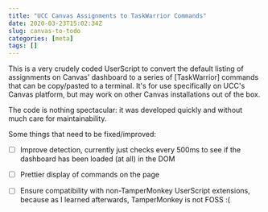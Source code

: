 ```yaml
---
title: "UCC Canvas Assignments to TaskWarrior Commands"
date: 2020-03-23T15:02:34Z
slug: canvas-to-todo
categories: [meta]
tags: []
---
```


This is a very crudely coded UserScript to convert the default listing of assignments on Canvas' dashboard to a series of [TaskWarrior] commands that can be copy/pasted to a terminal. It's for use specifically on UCC's Canvas platform, but may work on other Canvas installations out of the box.

The code is nothing spectacular: it was developed quickly and without much care for maintainability.

Some things that need to be fixed/improved:

- [ ] Improve detection, currently just checks every 500ms to see if the dashboard has been loaded (at all) in the DOM
- [ ] Prettier display of commands on the page
- [ ] Ensure compatibility with non-TamperMonkey UserScript extensions, because as I learned afterwards, TamperMonkey is not FOSS :(

